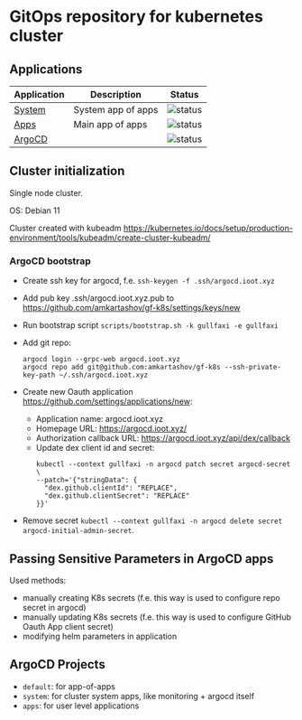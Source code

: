 # GitOps repository for kubernetes cluster

## Applications

|  Application   | Description | Status |
|----------------|-------------|--------|
| [System](https://argocd.ioot.xyz/applications/argocd/system) | System app of apps |![status](https://argocd.ioot.xyz/api/badge?name=system&revision=true)|
| [Apps](https://argocd.ioot.xyz/applications/argocd/apps) | Main app of apps |![status](https://argocd.ioot.xyz/api/badge?name=apps&revision=true)|
| [ArgoCD](https://argocd.ioot.xyz/applications/argocd/argocd) | |![status](https://argocd.ioot.xyz/api/badge?name=argocd&revision=true)|

## Cluster initialization

Single node cluster.

OS: Debian 11

Cluster created with kubeadm https://kubernetes.io/docs/setup/production-environment/tools/kubeadm/create-cluster-kubeadm/

### ArgoCD bootstrap

* Create ssh key for argocd, f.e. `ssh-keygen -f .ssh/argocd.ioot.xyz`
* Add pub key .ssh/argocd.ioot.xyz.pub to https://github.com/amkartashov/gf-k8s/settings/keys/new
* Run bootstrap script `scripts/bootstrap.sh -k gullfaxi -e gullfaxi`
* Add git repo:
  ```
  argocd login --grpc-web argocd.ioot.xyz
  argocd repo add git@github.com:amkartashov/gf-k8s --ssh-private-key-path ~/.ssh/argocd.ioot.xyz
  ```
* Create new Oauth application <https://github.com/settings/applications/new>:
  * Application name: argocd.ioot.xyz
  * Homepage URL: https://argocd.ioot.xyz/
  * Authorization callback URL: https://argocd.ioot.xyz/api/dex/callback
  * Update dex client id and secret:
    ```
    kubectl --context gullfaxi -n argocd patch secret argocd-secret \
    --patch='{"stringData": {
      "dex.github.clientId": "REPLACE",
      "dex.github.clientSecret": "REPLACE"
    }}'
    ```

* Remove secret `kubectl --context gullfaxi -n argocd delete secret argocd-initial-admin-secret`.

## Passing Sensitive Parameters in ArgoCD apps

Used methods:

* manually creating K8s secrets (f.e. this way is used to configure repo secret in argocd)
* manually updating K8s secrets (f.e. this way is used to configure GitHub Oauth App client secret)
* modifying helm parameters in application

## ArgoCD Projects

* `default`: for app-of-apps
* `system`: for cluster system apps, like monitoring + argocd itself
* `apps`: for user level applications
